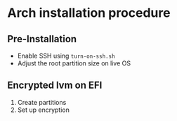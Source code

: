# Arch installation procedure

## Pre-Installation

* Enable SSH using `turn-on-ssh.sh`
* Adjust the root partition size on live OS

## Encrypted lvm on EFI

1. Create partitions
1. Set up encryption
